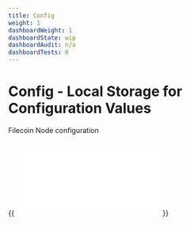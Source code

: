 ```yaml
---
title: Config
weight: 1
dashboardWeight: 1
dashboardState: wip
dashboardAudit: n/a
dashboardTests: 0
---
```


# Config - Local Storage for Configuration Values

Filecoin Node configuration

{{<embed src="config.id" lang="go" >}}